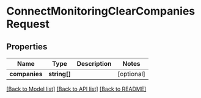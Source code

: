 # ConnectMonitoringClearCompaniesRequest

## Properties
Name | Type | Description | Notes
------------ | ------------- | ------------- | -------------
**companies** | **string[]** |  | [optional] 

[[Back to Model list]](../../README.md#documentation-for-models) [[Back to API list]](../../README.md#documentation-for-api-endpoints) [[Back to README]](../../README.md)

